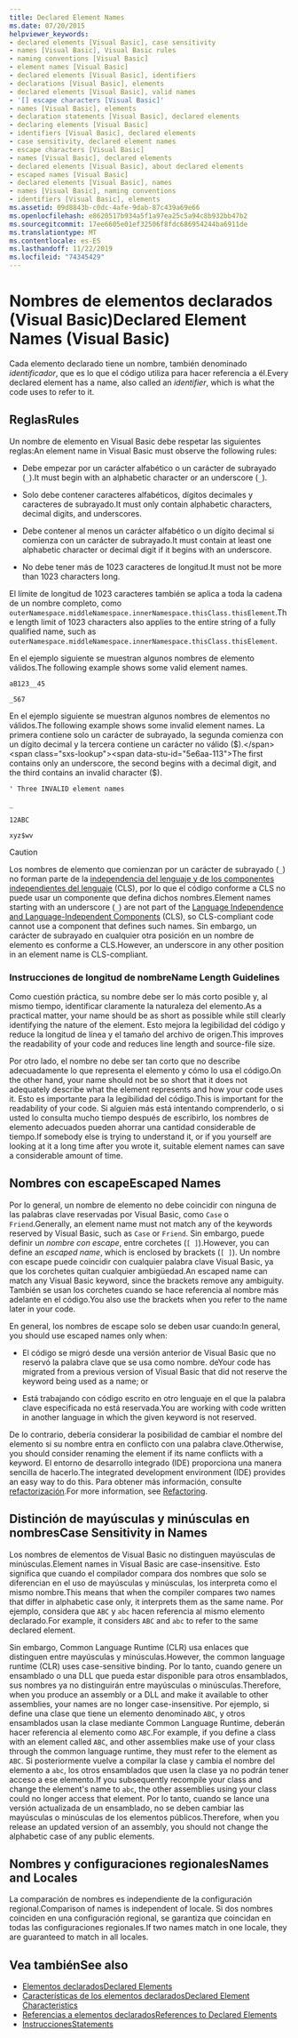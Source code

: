 ```yaml
---
title: Declared Element Names
ms.date: 07/20/2015
helpviewer_keywords:
- declared elements [Visual Basic], case sensitivity
- names [Visual Basic], Visual Basic rules
- naming conventions [Visual Basic]
- element names [Visual Basic]
- declared elements [Visual Basic], identifiers
- declarations [Visual Basic], elements
- declared elements [Visual Basic], valid names
- '[] escape characters [Visual Basic]'
- names [Visual Basic], elements
- declaration statements [Visual Basic], declared elements
- declaring elements [Visual Basic]
- identifiers [Visual Basic], declared elements
- case sensitivity, declared element names
- escape characters [Visual Basic]
- names [Visual Basic], declared elements
- declared elements [Visual Basic], about declared elements
- escaped names [Visual Basic]
- declared elements [Visual Basic], names
- names [Visual Basic], naming conventions
- identifiers [Visual Basic], elements
ms.assetid: 09d8843b-c0dc-4afe-9dab-87c439a69e66
ms.openlocfilehash: e8620517b934a5f1a97ea25c5a94c8b932bb47b2
ms.sourcegitcommit: 17ee6605e01ef32506f8fdc686954244ba6911de
ms.translationtype: MT
ms.contentlocale: es-ES
ms.lasthandoff: 11/22/2019
ms.locfileid: "74345429"
---
```

# <a name="declared-element-names-visual-basic"></a><span data-ttu-id="5e6aa-102">Nombres de elementos declarados (Visual Basic)</span><span class="sxs-lookup"><span data-stu-id="5e6aa-102">Declared Element Names (Visual Basic)</span></span>
<span data-ttu-id="5e6aa-103">Cada elemento declarado tiene un nombre, también denominado *identificador*, que es lo que el código utiliza para hacer referencia a él.</span><span class="sxs-lookup"><span data-stu-id="5e6aa-103">Every declared element has a name, also called an *identifier*, which is what the code uses to refer to it.</span></span>  
  
## <a name="rules"></a><span data-ttu-id="5e6aa-104">Reglas</span><span class="sxs-lookup"><span data-stu-id="5e6aa-104">Rules</span></span>  
 <span data-ttu-id="5e6aa-105">Un nombre de elemento en Visual Basic debe respetar las siguientes reglas:</span><span class="sxs-lookup"><span data-stu-id="5e6aa-105">An element name in Visual Basic must observe the following rules:</span></span>  
  
- <span data-ttu-id="5e6aa-106">Debe empezar por un carácter alfabético o un carácter de subrayado (`_`).</span><span class="sxs-lookup"><span data-stu-id="5e6aa-106">It must begin with an alphabetic character or an underscore (`_`).</span></span>  
  
- <span data-ttu-id="5e6aa-107">Solo debe contener caracteres alfabéticos, dígitos decimales y caracteres de subrayado.</span><span class="sxs-lookup"><span data-stu-id="5e6aa-107">It must only contain alphabetic characters, decimal digits, and underscores.</span></span>  
  
- <span data-ttu-id="5e6aa-108">Debe contener al menos un carácter alfabético o un dígito decimal si comienza con un carácter de subrayado.</span><span class="sxs-lookup"><span data-stu-id="5e6aa-108">It must contain at least one alphabetic character or decimal digit if it begins with an underscore.</span></span>  
  
- <span data-ttu-id="5e6aa-109">No debe tener más de 1023 caracteres de longitud.</span><span class="sxs-lookup"><span data-stu-id="5e6aa-109">It must not be more than 1023 characters long.</span></span>  
  
 <span data-ttu-id="5e6aa-110">El límite de longitud de 1023 caracteres también se aplica a toda la cadena de un nombre completo, como `outerNamespace.middleNamespace.innerNamespace.thisClass.thisElement`.</span><span class="sxs-lookup"><span data-stu-id="5e6aa-110">The length limit of 1023 characters also applies to the entire string of a fully qualified name, such as `outerNamespace.middleNamespace.innerNamespace.thisClass.thisElement`.</span></span>  
  
 <span data-ttu-id="5e6aa-111">En el ejemplo siguiente se muestran algunos nombres de elemento válidos.</span><span class="sxs-lookup"><span data-stu-id="5e6aa-111">The following example shows some valid element names.</span></span>  
  
 `aB123__45`  
  
 `_567`  
  
 <span data-ttu-id="5e6aa-112">En el ejemplo siguiente se muestran algunos nombres de elementos no válidos.</span><span class="sxs-lookup"><span data-stu-id="5e6aa-112">The following example shows some invalid element names.</span></span> <span data-ttu-id="5e6aa-113">La primera contiene solo un carácter de subrayado, la segunda comienza con un dígito decimal y la tercera contiene un carácter no válido ($).</span><span class="sxs-lookup"><span data-stu-id="5e6aa-113">The first contains only an underscore, the second begins with a decimal digit, and the third contains an invalid character ($).</span></span>  
  
 `' Three INVALID element names`  
  
 `_`  
  
 `12ABC`  
  
 `xyz$wv`  
  
> [!CAUTION]
> <span data-ttu-id="5e6aa-114">Los nombres de elemento que comienzan por un carácter de subrayado (`_`) no forman parte de la [independencia del lenguaje y de los componentes independientes del lenguaje](../../../../standard/language-independence-and-language-independent-components.md) (CLS), por lo que el código conforme a CLS no puede usar un componente que defina dichos nombres.</span><span class="sxs-lookup"><span data-stu-id="5e6aa-114">Element names starting with an underscore (`_`) are not part of the [Language Independence and Language-Independent Components](../../../../standard/language-independence-and-language-independent-components.md) (CLS), so CLS-compliant code cannot use a component that defines such names.</span></span> <span data-ttu-id="5e6aa-115">Sin embargo, un carácter de subrayado en cualquier otra posición en un nombre de elemento es conforme a CLS.</span><span class="sxs-lookup"><span data-stu-id="5e6aa-115">However, an underscore in any other position in an element name is CLS-compliant.</span></span>  
  
### <a name="name-length-guidelines"></a><span data-ttu-id="5e6aa-116">Instrucciones de longitud de nombre</span><span class="sxs-lookup"><span data-stu-id="5e6aa-116">Name Length Guidelines</span></span>  
 <span data-ttu-id="5e6aa-117">Como cuestión práctica, su nombre debe ser lo más corto posible y, al mismo tiempo, identificar claramente la naturaleza del elemento.</span><span class="sxs-lookup"><span data-stu-id="5e6aa-117">As a practical matter, your name should be as short as possible while still clearly identifying the nature of the element.</span></span> <span data-ttu-id="5e6aa-118">Esto mejora la legibilidad del código y reduce la longitud de línea y el tamaño del archivo de origen.</span><span class="sxs-lookup"><span data-stu-id="5e6aa-118">This improves the readability of your code and reduces line length and source-file size.</span></span>  
  
 <span data-ttu-id="5e6aa-119">Por otro lado, el nombre no debe ser tan corto que no describe adecuadamente lo que representa el elemento y cómo lo usa el código.</span><span class="sxs-lookup"><span data-stu-id="5e6aa-119">On the other hand, your name should not be so short that it does not adequately describe what the element represents and how your code uses it.</span></span> <span data-ttu-id="5e6aa-120">Esto es importante para la legibilidad del código.</span><span class="sxs-lookup"><span data-stu-id="5e6aa-120">This is important for the readability of your code.</span></span> <span data-ttu-id="5e6aa-121">Si alguien más está intentando comprenderlo, o si usted lo consulta mucho tiempo después de escribirlo, los nombres de elemento adecuados pueden ahorrar una cantidad considerable de tiempo.</span><span class="sxs-lookup"><span data-stu-id="5e6aa-121">If somebody else is trying to understand it, or if you yourself are looking at it a long time after you wrote it, suitable element names can save a considerable amount of time.</span></span>  
  
## <a name="escaped-names"></a><span data-ttu-id="5e6aa-122">Nombres con escape</span><span class="sxs-lookup"><span data-stu-id="5e6aa-122">Escaped Names</span></span>  
 <span data-ttu-id="5e6aa-123">Por lo general, un nombre de elemento no debe coincidir con ninguna de las palabras clave reservadas por Visual Basic, como `Case` o `Friend`.</span><span class="sxs-lookup"><span data-stu-id="5e6aa-123">Generally, an element name must not match any of the keywords reserved by Visual Basic, such as `Case` or `Friend`.</span></span> <span data-ttu-id="5e6aa-124">Sin embargo, puede definir un *nombre con escape*, entre corchetes (`[ ]`).</span><span class="sxs-lookup"><span data-stu-id="5e6aa-124">However, you can define an *escaped name*, which is enclosed by brackets (`[ ]`).</span></span> <span data-ttu-id="5e6aa-125">Un nombre con escape puede coincidir con cualquier palabra clave Visual Basic, ya que los corchetes quitan cualquier ambigüedad.</span><span class="sxs-lookup"><span data-stu-id="5e6aa-125">An escaped name can match any Visual Basic keyword, since the brackets remove any ambiguity.</span></span> <span data-ttu-id="5e6aa-126">También se usan los corchetes cuando se hace referencia al nombre más adelante en el código.</span><span class="sxs-lookup"><span data-stu-id="5e6aa-126">You also use the brackets when you refer to the name later in your code.</span></span>  
  
 <span data-ttu-id="5e6aa-127">En general, los nombres de escape solo se deben usar cuando:</span><span class="sxs-lookup"><span data-stu-id="5e6aa-127">In general, you should use escaped names only when:</span></span>  
  
- <span data-ttu-id="5e6aa-128">El código se migró desde una versión anterior de Visual Basic que no reservó la palabra clave que se usa como nombre. de</span><span class="sxs-lookup"><span data-stu-id="5e6aa-128">Your code has migrated from a previous version of Visual Basic that did not reserve the keyword being used as a name; or</span></span>  
  
- <span data-ttu-id="5e6aa-129">Está trabajando con código escrito en otro lenguaje en el que la palabra clave especificada no está reservada.</span><span class="sxs-lookup"><span data-stu-id="5e6aa-129">You are working with code written in another language in which the given keyword is not reserved.</span></span>  
  
 <span data-ttu-id="5e6aa-130">De lo contrario, debería considerar la posibilidad de cambiar el nombre del elemento si su nombre entra en conflicto con una palabra clave.</span><span class="sxs-lookup"><span data-stu-id="5e6aa-130">Otherwise, you should consider renaming the element if its name conflicts with a keyword.</span></span> <span data-ttu-id="5e6aa-131">El entorno de desarrollo integrado (IDE) proporciona una manera sencilla de hacerlo.</span><span class="sxs-lookup"><span data-stu-id="5e6aa-131">The integrated development environment (IDE) provides an easy way to do this.</span></span> <span data-ttu-id="5e6aa-132">Para obtener más información, consulte [refactorización](/visualstudio/ide/refactoring-in-visual-studio).</span><span class="sxs-lookup"><span data-stu-id="5e6aa-132">For more information, see [Refactoring](/visualstudio/ide/refactoring-in-visual-studio).</span></span>  
  
## <a name="case-sensitivity-in-names"></a><span data-ttu-id="5e6aa-133">Distinción de mayúsculas y minúsculas en nombres</span><span class="sxs-lookup"><span data-stu-id="5e6aa-133">Case Sensitivity in Names</span></span>  
 <span data-ttu-id="5e6aa-134">Los nombres de elementos de Visual Basic no distinguen mayúsculas de minúsculas.</span><span class="sxs-lookup"><span data-stu-id="5e6aa-134">Element names in Visual Basic are case-insensitive.</span></span> <span data-ttu-id="5e6aa-135">Esto significa que cuando el compilador compara dos nombres que solo se diferencian en el uso de mayúsculas y minúsculas, los interpreta como el mismo nombre.</span><span class="sxs-lookup"><span data-stu-id="5e6aa-135">This means that when the compiler compares two names that differ in alphabetic case only, it interprets them as the same name.</span></span> <span data-ttu-id="5e6aa-136">Por ejemplo, considera que `ABC` y `abc` hacen referencia al mismo elemento declarado.</span><span class="sxs-lookup"><span data-stu-id="5e6aa-136">For example, it considers `ABC` and `abc` to refer to the same declared element.</span></span>  
  
 <span data-ttu-id="5e6aa-137">Sin embargo, Common Language Runtime (CLR) usa enlaces que distinguen entre mayúsculas y minúsculas.</span><span class="sxs-lookup"><span data-stu-id="5e6aa-137">However, the common language runtime (CLR) uses case-sensitive binding.</span></span> <span data-ttu-id="5e6aa-138">Por lo tanto, cuando genere un ensamblado o una DLL que pueda estar disponible para otros ensamblados, sus nombres ya no distinguirán entre mayúsculas o minúsculas.</span><span class="sxs-lookup"><span data-stu-id="5e6aa-138">Therefore, when you produce an assembly or a DLL and make it available to other assemblies, your names are no longer case-insensitive.</span></span> <span data-ttu-id="5e6aa-139">Por ejemplo, si define una clase que tiene un elemento denominado `ABC`, y otros ensamblados usan la clase mediante Common Language Runtime, deberán hacer referencia al elemento como `ABC`.</span><span class="sxs-lookup"><span data-stu-id="5e6aa-139">For example, if you define a class with an element called `ABC`, and other assemblies make use of your class through the common language runtime, they must refer to the element as `ABC`.</span></span> <span data-ttu-id="5e6aa-140">Si posteriormente vuelve a compilar la clase y cambia el nombre del elemento a `abc`, los otros ensamblados que usen la clase ya no podrán tener acceso a ese elemento.</span><span class="sxs-lookup"><span data-stu-id="5e6aa-140">If you subsequently recompile your class and change the element's name to `abc`, the other assemblies using your class could no longer access that element.</span></span> <span data-ttu-id="5e6aa-141">Por lo tanto, cuando se lance una versión actualizada de un ensamblado, no se deben cambiar las mayúsculas o minúsculas de los elementos públicos.</span><span class="sxs-lookup"><span data-stu-id="5e6aa-141">Therefore, when you release an updated version of an assembly, you should not change the alphabetic case of any public elements.</span></span>  
  
## <a name="names-and-locales"></a><span data-ttu-id="5e6aa-142">Nombres y configuraciones regionales</span><span class="sxs-lookup"><span data-stu-id="5e6aa-142">Names and Locales</span></span>  
 <span data-ttu-id="5e6aa-143">La comparación de nombres es independiente de la configuración regional.</span><span class="sxs-lookup"><span data-stu-id="5e6aa-143">Comparison of names is independent of locale.</span></span> <span data-ttu-id="5e6aa-144">Si dos nombres coinciden en una configuración regional, se garantiza que coincidan en todas las configuraciones regionales.</span><span class="sxs-lookup"><span data-stu-id="5e6aa-144">If two names match in one locale, they are guaranteed to match in all locales.</span></span>  
  
## <a name="see-also"></a><span data-ttu-id="5e6aa-145">Vea también</span><span class="sxs-lookup"><span data-stu-id="5e6aa-145">See also</span></span>

- [<span data-ttu-id="5e6aa-146">Elementos declarados</span><span class="sxs-lookup"><span data-stu-id="5e6aa-146">Declared Elements</span></span>](../../../../visual-basic/programming-guide/language-features/declared-elements/index.md)
- [<span data-ttu-id="5e6aa-147">Características de los elementos declarados</span><span class="sxs-lookup"><span data-stu-id="5e6aa-147">Declared Element Characteristics</span></span>](../../../../visual-basic/programming-guide/language-features/declared-elements/declared-element-characteristics.md)
- [<span data-ttu-id="5e6aa-148">Referencias a elementos declarados</span><span class="sxs-lookup"><span data-stu-id="5e6aa-148">References to Declared Elements</span></span>](../../../../visual-basic/programming-guide/language-features/declared-elements/references-to-declared-elements.md)
- [<span data-ttu-id="5e6aa-149">Instrucciones</span><span class="sxs-lookup"><span data-stu-id="5e6aa-149">Statements</span></span>](../../../../visual-basic/language-reference/statements/index.md)
